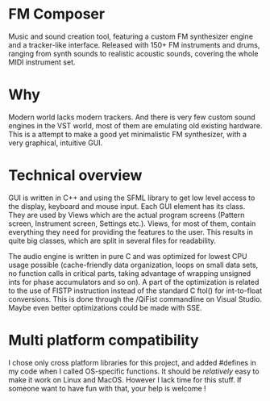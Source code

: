 # FM Composer
Music and sound creation tool, featuring a custom FM synthesizer engine and a tracker-like interface.
Released with 150+ FM instruments and drums, ranging from synth sounds to realistic acoustic sounds, covering the whole MIDI instrument set.

# Why
Modern world lacks modern trackers. And there is very few custom sound engines in the VST world, most of them are emulating old existing hardware.
This is a attempt to make a good yet minimalistic FM synthesizer, with a very graphical, intuitive GUI.

# Technical overview
GUI is written in C++ and using the SFML library to get low level access to the display, keyboard and mouse input. Each GUI element has its class. They are used by Views which are the actual program screens (Pattern screen, Instrument screen, Settings etc.). Views, for most of them, contain everything they need for providing the features to the user. This results in quite big classes, which are split in several files for readability.

The audio engine is written in pure C and was optimized for lowest CPU usage possible (cache-friendly data organization, loops on small data sets, no function calls in critical parts, taking advantage of wrapping unsigned ints for phase accumulators and so on). A part of the optimization is related to the use of FISTP instruction instead of the standard C ftol() for int-to-float conversions. This is done through the /QiFist commandline on Visual Studio. Maybe even better optimizations could be made with SSE.

# Multi platform compatibility
I chose only cross platform libraries for this project, and added #defines in my code when I called OS-specific functions. It should be *relatively* easy to make it work on Linux and MacOS. However I lack time for this stuff. If someone want to have fun with that, your help is welcome !
